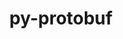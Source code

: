 ---
title: "py-protobuf"
layout: cache
categories: [package, develop-2024-05-19]
meta: {"versions": ["3.13.0", "3.20.3", "4.21.9", "4.23.3", "4.24.3"], "compilers": ["apple-clang@=15.0.0", "gcc@=11.4.0", "gcc@=7.5.0", "gcc@=9.4.0", "oneapi@=2024.0.0"], "oss": ["ubuntu18.04", "ubuntu20.04", "ubuntu22.04", "ventura"], "platforms": ["darwin", "linux"], "targets": ["aarch64", "neoverse_v1", "neoverse_v2", "ppc64le", "x86_64_v3"], "stacks": ["e4s", "e4s-neoverse-v2", "e4s-neoverse_v1", "e4s-oneapi", "e4s-power", "ml-darwin-aarch64-mps", "ml-linux-x86_64-cpu", "ml-linux-x86_64-cuda", "radiuss", "root"], "num_specs": 21, "num_specs_by_stack": {"root": 21, "ml-darwin-aarch64-mps": 3, "radiuss": 1, "e4s-power": 1, "e4s-neoverse_v1": 3, "e4s-neoverse-v2": 3, "e4s": 3, "ml-linux-x86_64-cpu": 6, "ml-linux-x86_64-cuda": 6, "e4s-oneapi": 1}}
spec_details: [{"hash": "f47wvg76lmrnadbvubd5e24wnhcevkav", "compiler": "apple-clang@=15.0.0", "versions": ["3.13.0"], "os": "ventura", "platform": "darwin", "target": "aarch64", "variants": ["build_system=python_pip", "~cpp"], "stacks": ["root", "ml-darwin-aarch64-mps"], "size": "-", "tarball": "https://binaries.spack.io/develop-2024-05-19/build_cache/darwin-ventura-aarch64/apple-clang-15.0.0/py-protobuf-3.13.0/darwin-ventura-aarch64-apple-clang-15.0.0-py-protobuf-3.13.0-f47wvg76lmrnadbvubd5e24wnhcevkav.spack"}, {"hash": "glajv26pttnpedbhfdn5spuc4bxfsf4c", "compiler": "apple-clang@=15.0.0", "versions": ["4.21.9"], "os": "ventura", "platform": "darwin", "target": "aarch64", "variants": ["build_system=python_pip", "+cpp"], "stacks": ["root", "ml-darwin-aarch64-mps"], "size": "-", "tarball": "https://binaries.spack.io/develop-2024-05-19/build_cache/darwin-ventura-aarch64/apple-clang-15.0.0/py-protobuf-4.21.9/darwin-ventura-aarch64-apple-clang-15.0.0-py-protobuf-4.21.9-glajv26pttnpedbhfdn5spuc4bxfsf4c.spack"}, {"hash": "abhfrf2zqxehw2r45dh4xnhklqx3fqrm", "compiler": "apple-clang@=15.0.0", "versions": ["4.24.3"], "os": "ventura", "platform": "darwin", "target": "aarch64", "variants": ["build_system=python_pip"], "stacks": ["root", "ml-darwin-aarch64-mps"], "size": "-", "tarball": "https://binaries.spack.io/develop-2024-05-19/build_cache/darwin-ventura-aarch64/apple-clang-15.0.0/py-protobuf-4.24.3/darwin-ventura-aarch64-apple-clang-15.0.0-py-protobuf-4.24.3-abhfrf2zqxehw2r45dh4xnhklqx3fqrm.spack"}, {"hash": "buazjhzkabk6p6irsaekc56feiospvmx", "compiler": "gcc@=7.5.0", "versions": ["4.21.9"], "os": "ubuntu18.04", "platform": "linux", "target": "x86_64_v3", "variants": ["build_system=python_pip", "+cpp"], "stacks": ["radiuss", "root"], "size": "-", "tarball": "https://binaries.spack.io/develop-2024-05-19/build_cache/linux-ubuntu18.04-x86_64_v3/gcc-7.5.0/py-protobuf-4.21.9/linux-ubuntu18.04-x86_64_v3-gcc-7.5.0-py-protobuf-4.21.9-buazjhzkabk6p6irsaekc56feiospvmx.spack"}, {"hash": "6ph3ohqgxjgyixfowegbwsutvbgtm4z2", "compiler": "gcc@=9.4.0", "versions": ["4.21.9"], "os": "ubuntu20.04", "platform": "linux", "target": "ppc64le", "variants": ["build_system=python_pip", "+cpp"], "stacks": ["e4s-power", "root"], "size": "-", "tarball": "https://binaries.spack.io/develop-2024-05-19/build_cache/linux-ubuntu20.04-ppc64le/gcc-9.4.0/py-protobuf-4.21.9/linux-ubuntu20.04-ppc64le-gcc-9.4.0-py-protobuf-4.21.9-6ph3ohqgxjgyixfowegbwsutvbgtm4z2.spack"}, {"hash": "ehfncimoqqqoxj3mqyl4yryojcd57yef", "compiler": "gcc@=11.4.0", "versions": ["4.21.9"], "os": "ubuntu22.04", "platform": "linux", "target": "neoverse_v1", "variants": ["build_system=python_pip", "+cpp"], "stacks": ["e4s-neoverse_v1", "root"], "size": "-", "tarball": "https://binaries.spack.io/develop-2024-05-19/build_cache/linux-ubuntu22.04-neoverse_v1/gcc-11.4.0/py-protobuf-4.21.9/linux-ubuntu22.04-neoverse_v1-gcc-11.4.0-py-protobuf-4.21.9-ehfncimoqqqoxj3mqyl4yryojcd57yef.spack"}, {"hash": "n3f7sr65xay3sr5dxbw6b56hd2fgczlm", "compiler": "gcc@=11.4.0", "versions": ["3.13.0"], "os": "ubuntu22.04", "platform": "linux", "target": "neoverse_v1", "variants": ["build_system=python_pip", "~cpp"], "stacks": ["e4s-neoverse_v1", "root"], "size": "-", "tarball": "https://binaries.spack.io/develop-2024-05-19/build_cache/linux-ubuntu22.04-neoverse_v1/gcc-11.4.0/py-protobuf-3.13.0/linux-ubuntu22.04-neoverse_v1-gcc-11.4.0-py-protobuf-3.13.0-n3f7sr65xay3sr5dxbw6b56hd2fgczlm.spack"}, {"hash": "tp77zdv6jnyshem4iziavlt3xujon4m7", "compiler": "gcc@=11.4.0", "versions": ["4.24.3"], "os": "ubuntu22.04", "platform": "linux", "target": "neoverse_v1", "variants": ["build_system=python_pip"], "stacks": ["e4s-neoverse_v1", "root"], "size": "-", "tarball": "https://binaries.spack.io/develop-2024-05-19/build_cache/linux-ubuntu22.04-neoverse_v1/gcc-11.4.0/py-protobuf-4.24.3/linux-ubuntu22.04-neoverse_v1-gcc-11.4.0-py-protobuf-4.24.3-tp77zdv6jnyshem4iziavlt3xujon4m7.spack"}, {"hash": "w5hsyootu4tknnzsqrnq4vjix6hdzbdx", "compiler": "gcc@=11.4.0", "versions": ["4.21.9"], "os": "ubuntu22.04", "platform": "linux", "target": "neoverse_v2", "variants": ["build_system=python_pip", "+cpp"], "stacks": ["root", "e4s-neoverse-v2"], "size": "-", "tarball": "https://binaries.spack.io/develop-2024-05-19/build_cache/linux-ubuntu22.04-neoverse_v2/gcc-11.4.0/py-protobuf-4.21.9/linux-ubuntu22.04-neoverse_v2-gcc-11.4.0-py-protobuf-4.21.9-w5hsyootu4tknnzsqrnq4vjix6hdzbdx.spack"}, {"hash": "bbjhb454hm5qhgscrb2m3nl6ohenpj7f", "compiler": "gcc@=11.4.0", "versions": ["3.13.0"], "os": "ubuntu22.04", "platform": "linux", "target": "neoverse_v2", "variants": ["build_system=python_pip", "~cpp"], "stacks": ["root", "e4s-neoverse-v2"], "size": "-", "tarball": "https://binaries.spack.io/develop-2024-05-19/build_cache/linux-ubuntu22.04-neoverse_v2/gcc-11.4.0/py-protobuf-3.13.0/linux-ubuntu22.04-neoverse_v2-gcc-11.4.0-py-protobuf-3.13.0-bbjhb454hm5qhgscrb2m3nl6ohenpj7f.spack"}, {"hash": "ughv7546f5uz2oxvqofvu5xxmpomt55a", "compiler": "gcc@=11.4.0", "versions": ["4.24.3"], "os": "ubuntu22.04", "platform": "linux", "target": "neoverse_v2", "variants": ["build_system=python_pip"], "stacks": ["root", "e4s-neoverse-v2"], "size": "-", "tarball": "https://binaries.spack.io/develop-2024-05-19/build_cache/linux-ubuntu22.04-neoverse_v2/gcc-11.4.0/py-protobuf-4.24.3/linux-ubuntu22.04-neoverse_v2-gcc-11.4.0-py-protobuf-4.24.3-ughv7546f5uz2oxvqofvu5xxmpomt55a.spack"}, {"hash": "cedvami77vps4spfdhfbphfja7pxjxoc", "compiler": "gcc@=11.4.0", "versions": ["4.21.9"], "os": "ubuntu22.04", "platform": "linux", "target": "x86_64_v3", "variants": ["build_system=python_pip", "+cpp"], "stacks": ["e4s", "root"], "size": "-", "tarball": "https://binaries.spack.io/develop-2024-05-19/build_cache/linux-ubuntu22.04-x86_64_v3/gcc-11.4.0/py-protobuf-4.21.9/linux-ubuntu22.04-x86_64_v3-gcc-11.4.0-py-protobuf-4.21.9-cedvami77vps4spfdhfbphfja7pxjxoc.spack"}, {"hash": "4htxrrds5uxb4b2epo7tywvbkitex5qi", "compiler": "gcc@=11.4.0", "versions": ["3.13.0"], "os": "ubuntu22.04", "platform": "linux", "target": "x86_64_v3", "variants": ["build_system=python_pip", "~cpp"], "stacks": ["ml-linux-x86_64-cpu", "ml-linux-x86_64-cuda", "root"], "size": "-", "tarball": "https://binaries.spack.io/develop-2024-05-19/build_cache/linux-ubuntu22.04-x86_64_v3/gcc-11.4.0/py-protobuf-3.13.0/linux-ubuntu22.04-x86_64_v3-gcc-11.4.0-py-protobuf-3.13.0-4htxrrds5uxb4b2epo7tywvbkitex5qi.spack"}, {"hash": "oe6ilub6utinddmlly6m2lfwtibccuml", "compiler": "gcc@=11.4.0", "versions": ["3.20.3"], "os": "ubuntu22.04", "platform": "linux", "target": "x86_64_v3", "variants": ["build_system=python_pip", "~cpp"], "stacks": ["ml-linux-x86_64-cpu", "ml-linux-x86_64-cuda", "root"], "size": "-", "tarball": "https://binaries.spack.io/develop-2024-05-19/build_cache/linux-ubuntu22.04-x86_64_v3/gcc-11.4.0/py-protobuf-3.20.3/linux-ubuntu22.04-x86_64_v3-gcc-11.4.0-py-protobuf-3.20.3-oe6ilub6utinddmlly6m2lfwtibccuml.spack"}, {"hash": "rrhiqtujlokdyh2evqb4b3qov47ahfv3", "compiler": "gcc@=11.4.0", "versions": ["3.13.0"], "os": "ubuntu22.04", "platform": "linux", "target": "x86_64_v3", "variants": ["build_system=python_pip", "~cpp"], "stacks": ["e4s", "root"], "size": "-", "tarball": "https://binaries.spack.io/develop-2024-05-19/build_cache/linux-ubuntu22.04-x86_64_v3/gcc-11.4.0/py-protobuf-3.13.0/linux-ubuntu22.04-x86_64_v3-gcc-11.4.0-py-protobuf-3.13.0-rrhiqtujlokdyh2evqb4b3qov47ahfv3.spack"}, {"hash": "b2k7qjoeyyojy2q4gn4je7vhd5nf5cbl", "compiler": "gcc@=11.4.0", "versions": ["4.24.3"], "os": "ubuntu22.04", "platform": "linux", "target": "x86_64_v3", "variants": ["build_system=python_pip"], "stacks": ["ml-linux-x86_64-cpu", "ml-linux-x86_64-cuda", "root"], "size": "-", "tarball": "https://binaries.spack.io/develop-2024-05-19/build_cache/linux-ubuntu22.04-x86_64_v3/gcc-11.4.0/py-protobuf-4.24.3/linux-ubuntu22.04-x86_64_v3-gcc-11.4.0-py-protobuf-4.24.3-b2k7qjoeyyojy2q4gn4je7vhd5nf5cbl.spack"}, {"hash": "yieosn4qwhl5p3y5ueu36lvxc7dmux5s", "compiler": "gcc@=11.4.0", "versions": ["4.21.9"], "os": "ubuntu22.04", "platform": "linux", "target": "x86_64_v3", "variants": ["build_system=python_pip", "+cpp"], "stacks": ["ml-linux-x86_64-cpu", "ml-linux-x86_64-cuda", "root"], "size": "-", "tarball": "https://binaries.spack.io/develop-2024-05-19/build_cache/linux-ubuntu22.04-x86_64_v3/gcc-11.4.0/py-protobuf-4.21.9/linux-ubuntu22.04-x86_64_v3-gcc-11.4.0-py-protobuf-4.21.9-yieosn4qwhl5p3y5ueu36lvxc7dmux5s.spack"}, {"hash": "74lkvpteppvinxmfnbtfqhlplpkqne6o", "compiler": "gcc@=11.4.0", "versions": ["4.23.3"], "os": "ubuntu22.04", "platform": "linux", "target": "x86_64_v3", "variants": ["build_system=python_pip"], "stacks": ["ml-linux-x86_64-cpu", "ml-linux-x86_64-cuda", "root"], "size": "-", "tarball": "https://binaries.spack.io/develop-2024-05-19/build_cache/linux-ubuntu22.04-x86_64_v3/gcc-11.4.0/py-protobuf-4.23.3/linux-ubuntu22.04-x86_64_v3-gcc-11.4.0-py-protobuf-4.23.3-74lkvpteppvinxmfnbtfqhlplpkqne6o.spack"}, {"hash": "ejbsqmkabb37jf4qhxfntfhdjkr52gxo", "compiler": "gcc@=11.4.0", "versions": ["4.24.3"], "os": "ubuntu22.04", "platform": "linux", "target": "x86_64_v3", "variants": ["build_system=python_pip"], "stacks": ["ml-linux-x86_64-cpu", "ml-linux-x86_64-cuda", "root"], "size": "-", "tarball": "https://binaries.spack.io/develop-2024-05-19/build_cache/linux-ubuntu22.04-x86_64_v3/gcc-11.4.0/py-protobuf-4.24.3/linux-ubuntu22.04-x86_64_v3-gcc-11.4.0-py-protobuf-4.24.3-ejbsqmkabb37jf4qhxfntfhdjkr52gxo.spack"}, {"hash": "zwya5egxjhxtzn2xugacyv4rfwaayfxh", "compiler": "gcc@=11.4.0", "versions": ["4.24.3"], "os": "ubuntu22.04", "platform": "linux", "target": "x86_64_v3", "variants": ["build_system=python_pip"], "stacks": ["e4s", "root"], "size": "-", "tarball": "https://binaries.spack.io/develop-2024-05-19/build_cache/linux-ubuntu22.04-x86_64_v3/gcc-11.4.0/py-protobuf-4.24.3/linux-ubuntu22.04-x86_64_v3-gcc-11.4.0-py-protobuf-4.24.3-zwya5egxjhxtzn2xugacyv4rfwaayfxh.spack"}, {"hash": "pvc6ufmyrk7ngcydcoarzpoyw77nctnz", "compiler": "oneapi@=2024.0.0", "versions": ["4.21.9"], "os": "ubuntu22.04", "platform": "linux", "target": "x86_64_v3", "variants": ["build_system=python_pip", "+cpp"], "stacks": ["e4s-oneapi", "root"], "size": "-", "tarball": "https://binaries.spack.io/develop-2024-05-19/build_cache/linux-ubuntu22.04-x86_64_v3/oneapi-2024.0.0/py-protobuf-4.21.9/linux-ubuntu22.04-x86_64_v3-oneapi-2024.0.0-py-protobuf-4.21.9-pvc6ufmyrk7ngcydcoarzpoyw77nctnz.spack"}]
---
